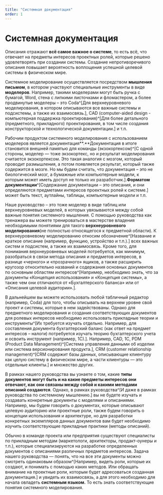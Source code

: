 ```yaml
---
title: "Системная документация"
order: 1
---
```


# Системная документация

Описания отражают **всё самое важное о системе**, то есть всё, что отвечает на предметы интересов проектных ролей, которые решено удовлетворять при создании системы. Создание непротиворечивого описания повышает вероятность воплощения успешной целевой системы в физическом мире.

Системное моделирование осуществляется посредством **мышления письмом**, в котором участвуют специальные инструменты в виде **моделеров**. Например, такими моделерами могут быть ручка с бумагой, Word, стена с липкими листочками и фломастером, а более продвинутые моделеры – это Coda^[Для верхнеуровневого моделирования, в котором описываются все важные системы и подсистемы, а также их взаимосвязь.], CAD (сomputer-aided design - компьютерная поддержка проектирования)^[Для более детального (предметного, прикладного) проектирования, в том числе создания конструкторской и технологической документации.] и т.п.

Рабочим продуктом системного моделирования с использованием моделеров является документация**.**Документация в итоге становится внешней памятью для команды (экзокортексом)^[С одной стороны, моделер — тоже экзокортекс, но и результат моделирования считается экзокортексом. Это такая аналогия с мозгом, который проводит размышления, а потом появляется результат, который также содержится в мозге. Но мы будем считать, что документация – это не биологический мозг, а бумажные или компьютерные модели, к которым может иметь доступ не только их разработчик.].**Форматом документации**^[Содержание документации – это описания, и они определяются предметами интересов проектных ролей к системе.] может быть текст, аутлайны, таблицы, компьютерные модели и т.п.

Наше руководство – это тоже моделер в виде таблиц или верхнеуровневых моделей, в которых увязываются между собой важные понятия системного мышления. С помощью руководства как тренажера вы можете тренироваться в мастерстве владения необходимыми понятиями для такого **верхнеуровневого моделирования**(не полностью относящегося к предметной области). К верхнеуровневому моделированию относим обозначение^[Название и краткое описание (например, функцию, устройство и т.п.).] всех важных систем и подсистем, а также их взаимосвязь. Кроме того, для понимания верхнеуровневых моделей потребуется, как минимум, разобраться в связи метода описания и предметов интересов, в разнице «черного» и «прозрачного» ящиков, а также расширить кругозор относительно названий и содержания основных документов по основным областям интересов^[Например, необходимо знать, что за документы «Концепция использования» и «Концепция системы», а также чем они отличаются от «Бухгалтерского баланса» или от «Описания целевой аудитории».].

В дальнейшем вы можете использовать любой табличный редактор (например, Coda) для того, чтобы описывать на верхнем уровне свой проект и системы, которые в нем задействованы. Однако для предметного моделирования и создания соответствующих документов для ролевых интересов необходимо использовать прикладные теории и инструменты^[Их требуется изучать отдельно. Например, для составления документа бухгалтерский баланс (как ответ на предмет интересов – налоги) потребуется изучать теорию бухгалтерского учета и освоить инструмент (например, 1С).]. Например, CAD, 1C, PDM (Product Data Management)^[Система управления данными об изделии или система версионирования продукта.], CRM (customer relationship management)^[CRM содержит базы данных, описывающие клиентуру как целую систему в физическом мире, а части клиентуры — это отдельные клиенты.] и множество других.

В рамках нашего руководства вы узнаете о том, какие **типы документов могут быть и на какие предметы интересов они отвечают, как они связаны между собой и какими методами описаний создаются**. Однако, в рамках руководства^[И даже в рамках руководства по системному мышлению.] вы не будете изучать и создавать конкретные документы с моделями и описаниями. Например, мы будем говорить о документах, которые описывают целевую аудиторию или проектные роли, также будем говорить о концепции использования и архитектуре, но для разработки конкретных экземпляров данных документов вам будет необходимо изучить соответствующие прикладные практики (методы описаний).

Обычно в команде проекта или предприятия существуют специалисты по прикладным методам (маркетологи, архитекторы, продакт-оунеры и т.п.), которые специализируются на разработке определенных документов с описаниями различных предметов интересов. Задача нашего руководства — понять, что на все эти документы можно смотреть одинаковым образом^[Например, видеть роли, которые их создают, и понимать с помощью каких методов. Или обращать внимание на проектные роли, которым будет адресоваться созданная документация.] и увидеть их взаимосвязь, а для этого необходимо для начала овладеть **системным языком.** То есть знать соответствующие понятия системного моделирования.